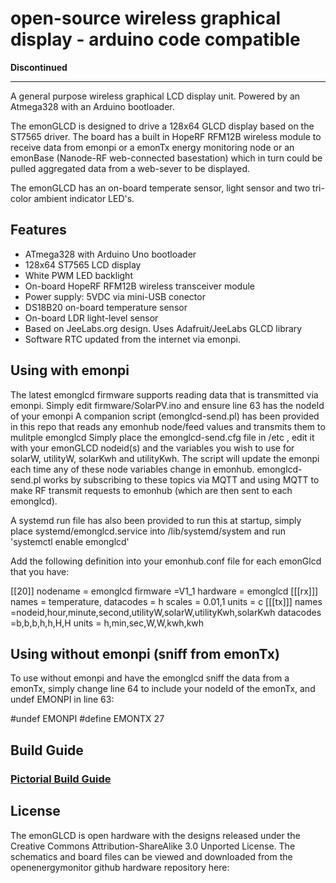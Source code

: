 # open-source wireless graphical display - arduino code compatible

**Discontinued**

***

A general purpose wireless graphical LCD display unit. Powered by an Atmega328 with an Arduino bootloader.

The emonGLCD is designed to drive a 128x64 GLCD display based on the ST7565 driver. The board has a built in HopeRF RFM12B wireless module to receive data from emonpi or a emonTx energy monitoring node or an emonBase (Nanode-RF web-connected basestation) which in turn could be pulled aggregated data from a web-sever to be displayed.

The emonGLCD has an on-board temperate sensor, light sensor and two tri-color ambient indicator LED's.

## Features

* ATmega328 with Arduino Uno bootloader
* 128x64 ST7565 LCD display
* White PWM LED backlight
* On-board HopeRF RFM12B wireless transceiver module
* Power supply: 5VDC via mini-USB conector
* DS18B20 on-board temperature sensor
* On-board LDR light-level sensor
* Based on JeeLabs.org design. Uses Adafruit/JeeLabs GLCD library
* Software RTC updated from the internet via emonpi.




## Using with emonpi

The latest emonglcd firmware supports reading data that is transmitted via emonpi. 
Simply edit firmware/SolarPV.ino and ensure line 63 has the nodeId of your emonpi
A companion script (emonglcd-send.pl) has been provided in this repo that reads any emonhub node/feed values and transmits them to mulitple emonglcd
Simply place the emonglcd-send.cfg file in /etc , edit it with your emonGLCD nodeid(s) and the variables you wish to use for solarW, utilityW, solarKwh and utilityKwh.
The script will update the emonpi each time any of these node variables change in emonhub.
emonglcd-send.pl works by subscribing to these topics via MQTT and using MQTT to make RF transmit requests to emonhub (which are then sent to each emonglcd).

A systemd run file has also been provided to run this at startup, simply place systemd/emonglcd.service into /lib/systemd/system and run 'systemctl enable emonglcd'
 

Add the following definition into your emonhub.conf file for each emonGlcd that you have:

[[20]]
    nodename = emonglcd
    firmware =V1_1
    hardware = emonglcd
    [[[rx]]]
     names = temperature,
     datacodes = h
     scales = 0.01,1
     units = c
  [[[tx]]]
     names =nodeid,hour,minute,second,utilityW,solarW,utilityKwh,solarKwh
     datacodes =b,b,b,h,h,H,H
     units = h,min,sec,W,W,kwh,kwh

## Using without emonpi (sniff from emonTx)
To use without emonpi and have the emonglcd sniff the data from a emonTx, simply change line 64 to include your nodeId of the emonTx, and undef EMONPI in line 63:

#undef EMONPI
#define EMONTX  27

## Build Guide

### [Pictorial Build Guide](buildguide/readme.md)

## License

The emonGLCD is open hardware with the designs released under the Creative Commons Attribution-ShareAlike 3.0 Unported License. The schematics and board files can be viewed and downloaded from the openenergymonitor github hardware repository here:
